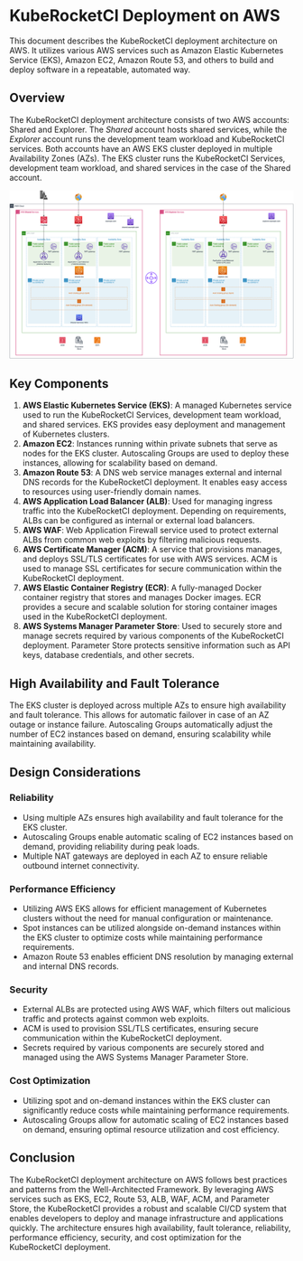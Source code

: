 # KubeRocketCI Deployment on AWS

This document describes the KubeRocketCI deployment architecture on AWS. It utilizes various AWS services such as Amazon Elastic Kubernetes Service (EKS), Amazon EC2, Amazon Route 53, and others to build and deploy software in a repeatable, automated way.

## Overview

The KubeRocketCI deployment architecture consists of two AWS accounts: Shared and Explorer. The *Shared* account hosts shared services, while the *Explorer* account runs the development team workload and KubeRocketCI services. Both accounts have an AWS EKS cluster deployed in multiple Availability Zones (AZs). The EKS cluster runs the KubeRocketCI Services, development team workload, and shared services in the case of the Shared account.

![KubeRocketCI Deployment Diagram on AWS](../assets/developer-guide/architecture/aws-deploymen-diagram.png)

## Key Components

1. **AWS Elastic Kubernetes Service (EKS)**: A managed Kubernetes service used to run the KubeRocketCI Services, development team workload, and shared services. EKS provides easy deployment and management of Kubernetes clusters.
2. **Amazon EC2**: Instances running within private subnets that serve as nodes for the EKS cluster. Autoscaling Groups are used to deploy these instances, allowing for scalability based on demand.
3. **Amazon Route 53**: A DNS web service manages external and internal DNS records for the KubeRocketCI deployment. It enables easy access to resources using user-friendly domain names.
4. **AWS Application Load Balancer (ALB)**: Used for managing ingress traffic into the KubeRocketCI deployment. Depending on requirements, ALBs can be configured as internal or external load balancers.
5. **AWS WAF**: Web Application Firewall service used to protect external ALBs from common web exploits by filtering malicious requests.
6. **AWS Certificate Manager (ACM)**: A service that provisions manages, and deploys SSL/TLS certificates for use with AWS services. ACM is used to manage SSL certificates for secure communication within the KubeRocketCI deployment.
7. **AWS Elastic Container Registry (ECR)**: A fully-managed Docker container registry that stores and manages Docker images. ECR provides a secure and scalable solution for storing container images used in the KubeRocketCI deployment.
8. **AWS Systems Manager Parameter Store**: Used to securely store and manage secrets required by various components of the KubeRocketCI deployment. Parameter Store protects sensitive information such as API keys, database credentials, and other secrets.

## High Availability and Fault Tolerance

The EKS cluster is deployed across multiple AZs to ensure high availability and fault tolerance. This allows for automatic failover in case of an AZ outage or instance failure. Autoscaling Groups automatically adjust the number of EC2 instances based on demand, ensuring scalability while maintaining availability.

## Design Considerations

### Reliability

- Using multiple AZs ensures high availability and fault tolerance for the EKS cluster.
- Autoscaling Groups enable automatic scaling of EC2 instances based on demand, providing reliability during peak loads.
- Multiple NAT gateways are deployed in each AZ to ensure reliable outbound internet connectivity.

### Performance Efficiency

- Utilizing AWS EKS allows for efficient management of Kubernetes clusters without the need for manual configuration or maintenance.
- Spot instances can be utilized alongside on-demand instances within the EKS cluster to optimize costs while maintaining performance requirements.
- Amazon Route 53 enables efficient DNS resolution by managing external and internal DNS records.

### Security

- External ALBs are protected using AWS WAF, which filters out malicious traffic and protects against common web exploits.
- ACM is used to provision SSL/TLS certificates, ensuring secure communication within the KubeRocketCI deployment.
- Secrets required by various components are securely stored and managed using the AWS Systems Manager Parameter Store.

### Cost Optimization

- Utilizing spot and on-demand instances within the EKS cluster can significantly reduce costs while maintaining performance requirements.
- Autoscaling Groups allow for automatic scaling of EC2 instances based on demand, ensuring optimal resource utilization and cost efficiency.

## Conclusion

The KubeRocketCI deployment architecture on AWS follows best practices and patterns from the Well-Architected Framework. By leveraging AWS services such as EKS, EC2, Route 53, ALB, WAF, ACM, and Parameter Store, the KubeRocketCI provides a robust and scalable CI/CD system that enables developers to deploy and manage infrastructure and applications quickly. The architecture ensures high availability, fault tolerance, reliability, performance efficiency, security, and cost optimization for the KubeRocketCI deployment.
